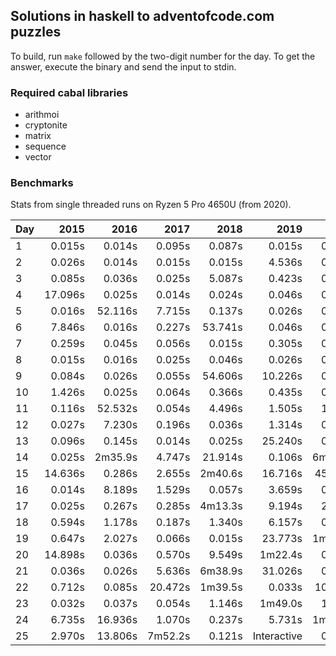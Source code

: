 ## Solutions in haskell to adventofcode.com puzzles

To build, run `make` followed by the two-digit number for the day.
To get the answer, execute the binary and send the input to stdin.

### Required cabal libraries

* arithmoi
* cryptonite
* matrix
* sequence
* vector

### Benchmarks

Stats from single threaded runs on Ryzen 5 Pro 4650U (from 2020).

| Day |   2015 |   2016 |   2017 |   2018 |   2019 |   2020 |   2021 |   2022 |   2023 |
|-----|-------:|-------:|-------:|-------:|-------:|-------:|-------:|-------:|-------:|
| 1  |  0.015s | 0.014s | 0.095s | 0.087s | 0.015s | 0.015s | 0.036s | 0.016s | 0.025s |
| 2  |  0.026s | 0.014s | 0.015s | 0.015s | 4.536s | 0.025s | 0.016s | 0.015s | 0.015s |
| 3  |  0.085s | 0.036s | 0.025s | 5.087s | 0.423s | 0.015s | 0.026s | 0.015s | 0.014s |
| 4  |  17.096s | 0.025s | 0.014s | 0.024s | 0.046s | 0.015s | 0.045s | 0.015s | 0.025s |
| 5  |  0.016s | 52.116s | 7.715s | 0.137s | 0.026s | 0.014s | 0.229s | 0.016s | 0.015s |
| 6  |  7.846s | 0.016s | 0.227s | 53.741s | 0.046s | 0.026s | 0.015s | 0.014s | 0.054s |
| 7  |  0.259s | 0.045s | 0.056s | 0.015s | 0.305s | 0.064s | 8.514s | 0.036s | 0.025s |
| 8  |  0.015s | 0.016s | 0.025s | 0.046s | 0.026s | 0.255s | 0.035s | 0.015s | 0.536s |
| 9  |  0.084s | 0.026s | 0.055s | 54.606s | 10.226s | 0.035s | 0.026s | 0.287s | 0.045s |
| 10  |  1.426s | 0.025s | 0.064s | 0.366s | 0.435s | 0.015s | 0.025s | 0.013s | 3.027s |
| 11  |  0.116s | 52.532s | 0.054s | 4.496s | 1.505s | 1.149s | 0.035s | 0.796s | 0.036s |
| 12  |  0.027s | 7.230s | 0.196s | 0.036s | 1.314s | 0.025s | 1.386s | 5.176s | 0.805s |
| 13  |  0.096s | 0.145s | 0.014s | 0.025s | 25.240s | 0.015s | 0.054s | 0.085s | 0.024s |
| 14  |  0.025s | 2m35.9s | 4.747s | 21.914s | 0.106s | 6m28.2s | 1m15.5s | 6.069s | 1.516s |
| 15  |  14.636s | 0.286s | 2.655s | 2m40.6s | 16.716s | 45.987s | 0.162s | 2.035s | 0.046s |
| 16  |  0.014s | 8.189s | 1.529s | 0.057s | 3.659s | 0.034s | 0.014s | 54.474s | 1.816s |
| 17  |  0.025s | 0.267s | 0.285s | 4m13.3s | 9.194s | 2.667s | 19.595s | 0.289s | 53.136s |
| 18  |  0.594s | 1.178s | 0.187s | 1.340s | 6.157s | 0.065s | 1.545s | 0.107s | 0.026s |
| 19  |  0.647s | 2.027s | 0.066s | 0.015s | 23.773s | 1m15.0s | 14.266s | 12m52.3s | 0.026s |
| 20  |  14.898s | 0.036s | 0.570s | 9.549s | 1m22.4s | 0.066s | 1.680s | 3m1.8s | 0.187s |
| 21  |  0.036s | 0.026s | 5.636s | 6m38.9s | 31.026s | 0.062s | 2m26.5s | 0.047s |       |
| 22  |  0.712s | 0.085s | 20.472s | 1m39.5s | 0.033s | 10.096s | 0.155s | 0.046s | 1.886s |
| 23  |  0.032s | 0.037s | 0.054s | 1.146s | 1m49.0s | 1.365s | 25.406s | 8.072s | 1m14.1s |
| 24  |  6.735s | 16.936s | 1.070s | 0.237s | 5.731s | 1m22.3s | 5m43.5s | 4.032s |       |
| 25  |  2.970s | 13.806s | 7m52.2s | 0.121s | Interactive | 0.643s | 2.885s | 0.016s | 2m13.2s |
